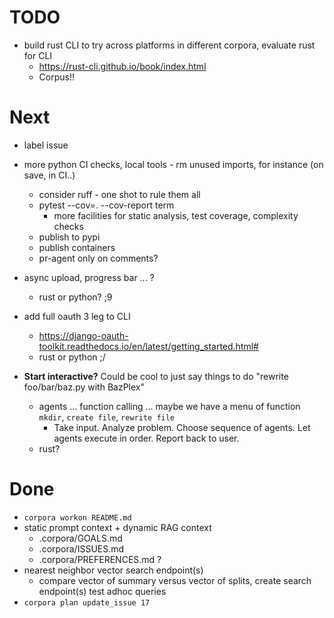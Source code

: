 # TODO

- build rust CLI to try across platforms in different corpora, evaluate rust for CLI
  - https://rust-cli.github.io/book/index.html
  - Corpus!!

# Next

- label issue
- more python CI checks, local tools - rm unused imports, for instance (on save, in CI..)
  - consider ruff - one shot to rule them all
  - pytest --cov=. --cov-report term
    - more facilities for static analysis, test coverage, complexity checks
  - publish to pypi
  - publish containers
  - pr-agent only on comments?
- async upload, progress bar ... ?
  - rust or python? ;9
- add full oauth 3 leg to CLI
  - https://django-oauth-toolkit.readthedocs.io/en/latest/getting_started.html#
  - rust or python ;/

- **Start interactive?** Could be cool to just say things to do "rewrite foo/bar/baz.py with BazPlex"
  - agents ... function calling ... maybe we have a menu of function `mkdir`, `create file`, `rewrite file`
    * Take input. Analyze problem. Choose sequence of agents. Let agents execute in order. Report back to user.
  - rust?


# Done

- `corpora workon README.md`
- static prompt context + dynamic RAG context
  - .corpora/GOALS.md
  - .corpora/ISSUES.md
  - .corpora/PREFERENCES.md
  ?
- nearest neighbor vector search endpoint(s)
  - compare vector of summary versus vector of splits, create search endpoint(s) test adhoc queries
- `corpora plan update_issue 17`
